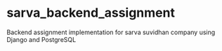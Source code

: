 # sarva_backend_assignment
Backend assignment implementation for sarva suvidhan company using Django and PostgreSQL
